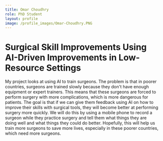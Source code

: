 ```yaml
---
title: Omar Choudhry 
role: PhD Student
layout: profile
image: /profile_images/Omar-Choudhry.PNG
---
```

# Surgical Skill Improvements Using AI-Driven Improvements in Low-Resource Settings

My project looks at using AI to train surgeons. The problem is that in poorer countries, surgeons are trained slowly because they don't have enough equipment or expert trainers. This means that these surgeons are forced to perform surgery with more complications, which is more dangerous for patients. The goal is that if we can give them feedback using AI on how to improve their skills with surgical tools, they will become better at performing surgery more quickly. We will do this by using a mobile phone to record a surgeon while they practice surgery and tell them what things they are doing well and what things they could do better. Hopefully, this will help us train more surgeons to save more lives, especially in these poorer countries, which need more surgeons.
